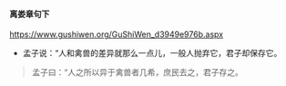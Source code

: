 #### 离娄章句下
https://www.gushiwen.org/GuShiWen_d3949e976b.aspx
- 孟子说：“人和禽兽的差异就那么一点儿，一般人抛弃它，君子却保存它。
>孟子曰：“人之所以异于禽兽者几希，庶民去之，君子存之。
